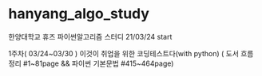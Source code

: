 # hanyang_algo_study
한양대학교 휴즈 파이썬알고리즘 스터디 21/03/24 start

1주차( 03/24~03/30 )
이것이 취업을 위한 코딩테스트다(with python)
( 도서 흐름 정리 #1~81page && 파이썬 기본문법 #415~464page)
